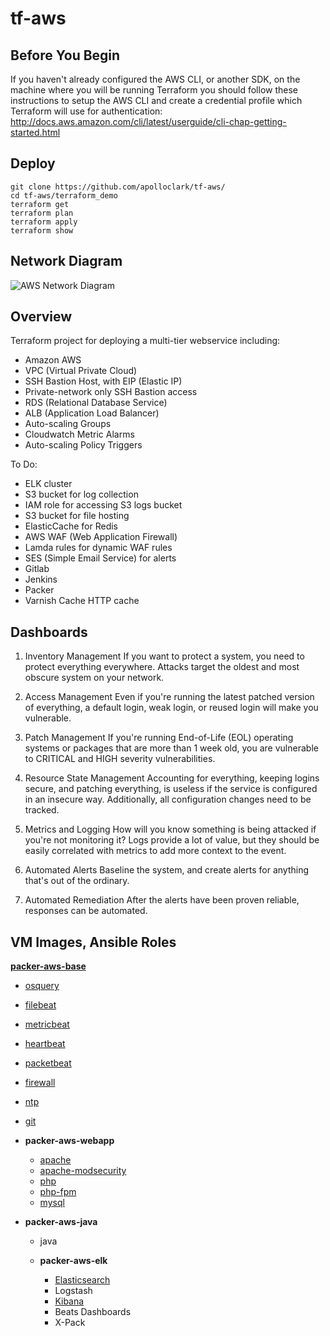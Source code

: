 # tf-aws

## Before You Begin
If you haven't already configured the AWS CLI, or another SDK, on the machine
where you will be running Terraform you should follow these instructions to
setup the AWS CLI and create a credential profile which Terraform will use for
authentication:  
http://docs.aws.amazon.com/cli/latest/userguide/cli-chap-getting-started.html

## Deploy
```shell
git clone https://github.com/apolloclark/tf-aws/
cd tf-aws/terraform_demo
terraform get
terraform plan
terraform apply
terraform show
```

## Network Diagram

![AWS Network Diagram](https://github.com/apolloclark/aws-terraform/blob/master/aws_e2e_web.jpg)

## Overview
Terraform project for deploying a multi-tier webservice including:
- Amazon AWS
- VPC (Virtual Private Cloud)
- SSH Bastion Host, with EIP (Elastic IP)
- Private-network only SSH Bastion access
- RDS (Relational Database Service)
- ALB (Application Load Balancer)
- Auto-scaling Groups
- Cloudwatch Metric Alarms
- Auto-scaling Policy Triggers

To Do:
- ELK cluster
- S3 bucket for log collection
- IAM role for accessing S3 logs bucket
- S3 bucket for file hosting
- ElasticCache for Redis
- AWS WAF (Web Application Firewall)
- Lamda rules for dynamic WAF rules
- SES (Simple Email Service) for alerts
- Gitlab
- Jenkins
- Packer
- Varnish Cache HTTP cache

## Dashboards

1. Inventory Management
If you want to protect a system, you need to protect everything everywhere.
Attacks target the oldest and most obscure system on your network.

2. Access Management
Even if you're running the latest patched version of everything, a default login,
weak login, or reused login will make you vulnerable.

3. Patch Management
If you're running End-of-Life (EOL) operating systems or packages that are more
than 1 week old, you are vulnerable to CRITICAL and HIGH severity vulnerabilities.

4. Resource State Management
Accounting for everything, keeping logins secure, and patching everything, is
useless if the service is configured in an insecure way. Additionally, all
configuration changes need to be tracked.

5. Metrics and Logging
How will you know something is being attacked if you're not monitoring it? Logs
provide a lot of value, but they should be easily correlated with metrics to
add more context to the event.

6. Automated Alerts
Baseline the system, and create alerts for anything that's out of the ordinary.

7. Automated Remediation
After the alerts have been proven reliable, responses can be automated.

## VM Images, Ansible Roles

**[packer-aws-base](https://github.com/apolloclark/packer-aws-base)**
- [osquery](https://github.com/apolloclark/ansible-role-osquery)
- [filebeat](https://github.com/apolloclark/ansible-role-filebeat)
- [metricbeat](https://github.com/apolloclark/ansible-role-metricbeat)
- [heartbeat](https://github.com/apolloclark/ansible-role-heartbeat)
- [packetbeat](https://github.com/apolloclark/ansible-role-packetbeat)
- [firewall](https://github.com/geerlingguy/ansible-role-firewall)
- [ntp](https://github.com/geerlingguy/ansible-role-ntp)
- [git](https://github.com/geerlingguy/ansible-role-git)

- **packer-aws-webapp**
  - [apache](https://github.com/geerlingguy/ansible-role-apache)
  - [apache-modsecurity](https://github.com/apolloclark/ansible-role-apache-modsecurity)
  - [php](https://github.com/geerlingguy/ansible-role-php)
  - [php-fpm](https://github.com/geerlingguy/ansible-role-apache-php-fpm)
  - [mysql](https://github.com/apolloclark/ansible-role-mysql)

- **packer-aws-java**
  - java

  - **packer-aws-elk**
    - [Elasticsearch](https://github.com/apolloclark/ansible-role-elasticsearch)
    - Logstash
    - [Kibana](https://github.com/apolloclark/ansible-role-kibana)
    - Beats Dashboards
    - X-Pack
